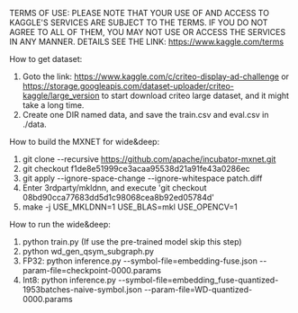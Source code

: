 TERMS OF USE:
PLEASE NOTE THAT YOUR USE OF AND ACCESS TO KAGGLE'S SERVICES ARE SUBJECT TO THE TERMS. IF YOU DO NOT AGREE TO ALL OF THEM, YOU MAY NOT USE OR ACCESS THE SERVICES IN ANY MANNER. DETAILS SEE THE LINK: https://www.kaggle.com/terms

How to get dataset:
1. Goto the link: https://www.kaggle.com/c/criteo-display-ad-challenge or https://storage.googleapis.com/dataset-uploader/criteo-kaggle/large_version to start download criteo large dataset, and it might take a long time.
2. Create one DIR named data, and save the train.csv and eval.csv in ./data.

How to build the MXNET for wide&deep:
1. git clone --recursive https://github.com/apache/incubator-mxnet.git
2. git checkout f1de8e51999ce3acaa95538d21a91fe43a0286ec
3. git apply --ignore-space-change --ignore-whitespace patch.diff
4. Enter 3rdparty/mkldnn, and execute 'git checkout 08bd90cca77683dd5d1c98068cea8b92ed05784d'
5. make -j USE_MKLDNN=1 USE_BLAS=mkl USE_OPENCV=1

How to run the wide&deep:
1. python train.py (If use the pre-trained model skip this step)
2. python wd_gen_qsym_subgraph.py
3. FP32: python inference.py --symbol-file=embedding-fuse.json --param-file=checkpoint-0000.params
4. Int8: python inference.py --symbol-file=embedding_fuse-quantized-1953batches-naive-symbol.json --param-file=WD-quantized-0000.params
